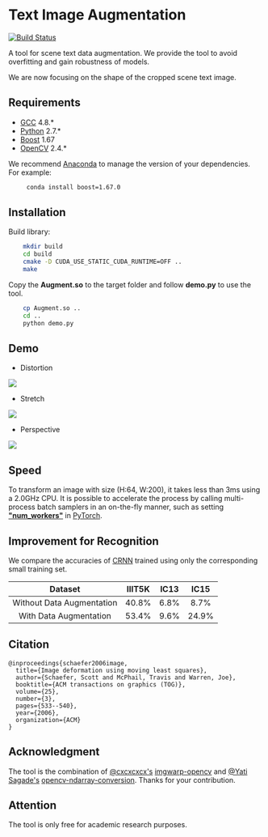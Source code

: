 # Text Image Augmentation

[![Build Status](https://travis-ci.org/Canjie-Luo/Text-Image-Augmentation.svg?branch=master)](https://travis-ci.org/Canjie-Luo/Text-Image-Augmentation)

A tool for scene text data augmentation. We provide the tool to avoid overfitting and gain robustness of models.

We are now focusing on the shape of the cropped scene text image. 

## Requirements

- [GCC](https://gcc.gnu.org/gcc-4.8/) 4.8.*
- [Python](https://www.python.org/) 2.7.*
- [Boost](https://www.boost.org/) 1.67
- [OpenCV](https://opencv.org/) 2.4.*

We recommend [Anaconda](https://www.anaconda.com/) to manage the version of your dependencies. For example:

```bash
     conda install boost=1.67.0
```

## Installation
Build library:

```bash
    mkdir build
    cd build
    cmake -D CUDA_USE_STATIC_CUDA_RUNTIME=OFF ..
    make
```

Copy the **Augment.so** to the target folder and follow **demo.py** to use the tool.

```bash
    cp Augment.so ..
    cd ..
    python demo.py
```

## Demo

- Distortion

![](pic/gif_Distort.gif) 

- Stretch

![](pic/gif_Stretch.gif)

- Perspective

![](pic/gif_Perspective.gif)

## Speed

To transform an image with size (H:64, W:200), it takes less than 3ms using a 2.0GHz CPU. It is possible to accelerate the process by calling multi-process batch samplers in an on-the-fly manner, such as setting [**\"num_workers\"**](https://pytorch.org/docs/0.3.1/data.html?highlight=dataset#torch.utils.data.DataLoader) in [PyTorch](https://pytorch.org/docs/0.3.1/data.html?highlight=dataset#torch.utils.data.DataLoader).

## Improvement for Recognition

We compare the accuracies of [CRNN](https://github.com/meijieru/crnn.pytorch) trained using only the corresponding small training set.

| <center>Dataset</center> | <center>IIIT5K</center> | <center>IC13</center> | <center>IC15</center> |
| :---: | :---: | :---: | :---:|
| Without Data Augmentation | <center>40.8%</center> | <center>6.8%</center> | <center>8.7%</center> |
| <center>With Data Augmentation</center> | <center>53.4%</center> | <center>9.6%</center> | <center>24.9%</center> | 


## Citation

```
@inproceedings{schaefer2006image,
  title={Image deformation using moving least squares},
  author={Schaefer, Scott and McPhail, Travis and Warren, Joe},
  booktitle={ACM transactions on graphics (TOG)},
  volume={25},
  number={3},
  pages={533--540},
  year={2006},
  organization={ACM}
}
```

## Acknowledgment
The tool is the combination of [@cxcxcxcx's](https://github.com/cxcxcxcx) [imgwarp-opencv](https://github.com/cxcxcxcx/imgwarp-opencv) and [@Yati Sagade's](https://github.com/yati-sagade) [opencv-ndarray-conversion](https://github.com/yati-sagade/opencv-ndarray-conversion). Thanks for your contribution. 

## Attention
The tool is only free for academic research purposes.
